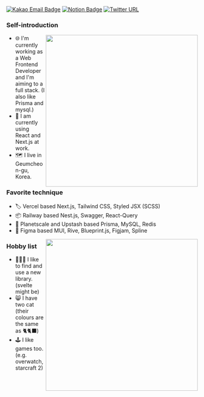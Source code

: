 
[![Kakao Email Badge](https://img.shields.io/badge/kakao-email-yellow)](mailto:pm2@kakao.com)
[![Notion Badge](https://img.shields.io/badge/notion-blog-red)](https://javascript.oopy.io)
[![Twitter URL](https://img.shields.io/twitter/url/https/twitter.com/bukotsunikki.svg?style=social&label=Follow%20%40hmartapp)](https://twitter.com/hmartapp)

### Self-introduction

<img align='right' src="https://github-readme-stats.vercel.app/api?username=hmmhmmhm&show_icons=true&theme=dracula&hide_border=true" width="400px">

- 🌐 I'm currently working as a Web Frontend Developer and I'm aiming to a full stack. (I also like Prisma and mysql.)
- 🧳 I am currently using React and Next.js at work.
- 🗺 I live in Geumcheon-gu, Korea.


### Favorite technique

- 🏷 Vercel based Next.js, Tailwind CSS, Styled JSX (SCSS)
- 📦 Railway based Nest.js, Swagger, React-Query
- 🍡 Planetscale and Upstash based Prisma, MySQL, Redis
- 🍧 Figma based MUI, Rive, Blueprint.js, Figjam, Spline

<img align='right' src="https://github-readme-stats.vercel.app/api/top-langs/?username=hmmhmmhm&show_icons=true&theme=dracula&layout=compact&hide_border=true" width="400px">

### Hobby list

- 🧑🏻‍💻 I like to find and use a new library. (svelte might be)
- 😸 I have two cat (their colours are the same as 🐈🐈‍⬛) 
- 🕹 I like games too. (e.g. overwatch, starcraft 2)
